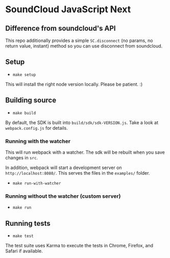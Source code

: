 # SoundCloud JavaScript Next

## Difference from soundcloud's API
This repo additionally provides a simple `SC.disconnect` (no params, no return value, instant) method so you can use disconnect from soundcloud.

## Setup

- `make setup`

This will install the right node version locally. Please be patient. :)

## Building source

- `make build`

By default, the SDK is built into `build/sdk/sdk-VERSION.js`. Take a look at `webpack.config.js` for details.

### Running with the watcher

This will run webpack with a watcher. The sdk will be rebuilt when you save changes in `src`.

In addition, webpack will start a development server on `http://localhost:8080/`. This serves the files in the `examples/` folder.

- `make run-with-watcher`

### Running without the watcher (custom server)

- `make run`

## Running tests

- `make test`

The test suite uses Karma to execute the tests in Chrome, Firefox, and Safari if available.

